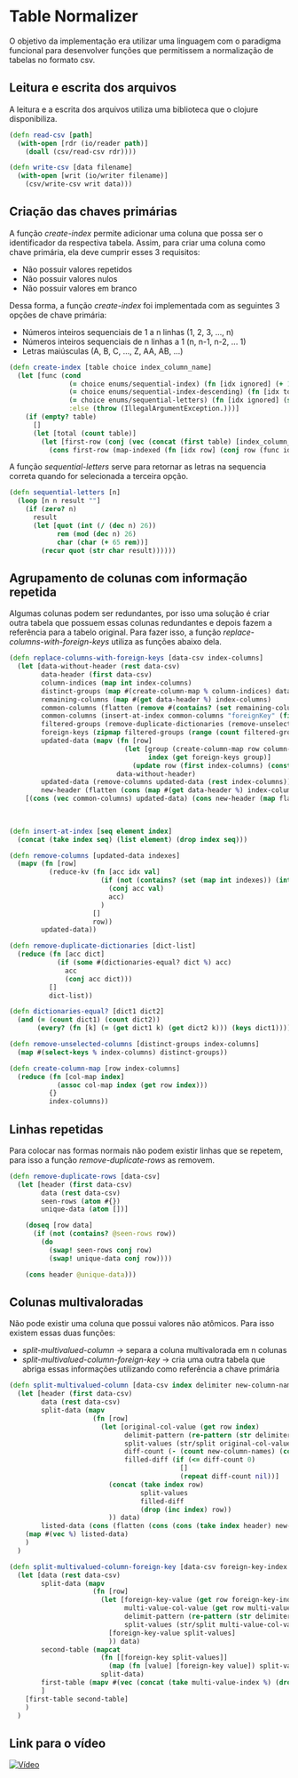 
# Table Normalizer

O objetivo da implementação era utilizar uma linguagem com o paradigma funcional para desenvolver funções que permitissem a normalização de tabelas no formato csv. 



## Leitura e escrita dos arquivos

A leitura e a escrita dos arquivos utiliza uma biblioteca que o clojure disponibiliza.

```clojure
(defn read-csv [path]
  (with-open [rdr (io/reader path)]
    (doall (csv/read-csv rdr))))
```

```clojure
(defn write-csv [data filename]
  (with-open [writ (io/writer filename)]
    (csv/write-csv writ data)))
```

## Criação das chaves primárias

A função *create-index* permite adicionar uma coluna que possa ser o identificador da respectiva tabela. Assim, para criar uma coluna como chave primária, ela deve cumprir esses 3 requisitos: 
- Não possuir valores repetidos
- Não possuir valores nulos
- Não possuir valores em branco

Dessa forma, a função *create-index* foi implementada com as seguintes 3 opções de chave primária:

* Números inteiros sequenciais de 1 a n linhas (1, 2, 3, ..., n)
* Números inteiros sequenciais de n linhas a 1 (n, n-1, n-2, ... 1)
* Letras maiúsculas (A, B, C, ..., Z, AA, AB, ...)

```clojure
(defn create-index [table choice index_column_name]
  (let [func (cond
               (= choice enums/sequential-index) (fn [idx ignored] (+ 1 idx))
               (= choice enums/sequential-index-descending) (fn [idx total] (- total idx 1))
               (= choice enums/sequential-letters) (fn [idx ignored] (str (sequential-letters (+ 1 idx))))
               :else (throw (IllegalArgumentException.)))]
    (if (empty? table)
      []
      (let [total (count table)]
        (let [first-row (conj (vec (concat (first table) [index_column_name])))]
          (cons first-row (map-indexed (fn [idx row] (conj row (func idx total))) (rest table))))))))
```

A função *sequential-letters* serve para retornar as letras na sequencia correta quando for selecionada a terceira opção.

```clojure
(defn sequential-letters [n]
  (loop [n n result ""]
    (if (zero? n)
      result
      (let [quot (int (/ (dec n) 26))
            rem (mod (dec n) 26)
            char (char (+ 65 rem))]
        (recur quot (str char result))))))
```
## Agrupamento de colunas com informação repetida

Algumas colunas podem ser redundantes, por isso uma solução é criar outra tabela que possuem essas colunas redundantes e depois fazem a referência para a tabelo original. Para fazer isso, a função *replace-columns-with-foreign-keys* utiliza as funções abaixo dela.

```clojure
(defn replace-columns-with-foreign-keys [data-csv index-columns]
  (let [data-without-header (rest data-csv)
        data-header (first data-csv)
        column-indices (map int index-columns)
        distinct-groups (map #(create-column-map % column-indices) data-without-header)
        remaining-columns (map #(get data-header %) index-columns)
        common-columns (flatten (remove #(contains? (set remaining-columns) %) data-header))
        common-columns (insert-at-index common-columns "foreignKey" (first index-columns))
        filtered-groups (remove-duplicate-dictionaries (remove-unselected-columns distinct-groups index-columns))
        foreign-keys (zipmap filtered-groups (range (count filtered-groups)))
        updated-data (mapv (fn [row]
                             (let [group (create-column-map row column-indices)
                                   index (get foreign-keys group)]
                               (update row (first index-columns) (constantly index))))
                           data-without-header)
        updated-data (remove-columns updated-data (rest index-columns))
        new-header (flatten (cons (map #(get data-header %) index-columns) ["Index"]))]
    [(cons (vec common-columns) updated-data) (cons new-header (map flatten (mapv (fn [k]
                                                                                    [(vals k) (get foreign-keys (select-keys (create-column-map k column-indices) index-columns))])
                                                                                  filtered-groups)))]))
```

```clojure
(defn insert-at-index [seq element index]
  (concat (take index seq) (list element) (drop index seq)))
```

```clojure
(defn remove-columns [updated-data indexes]
  (mapv (fn [row]
          (reduce-kv (fn [acc idx val]
                       (if (not (contains? (set (map int indexes)) (int idx)))
                         (conj acc val)
                         acc)
                       )
                     []
                     row))
        updated-data))
```

```clojure
(defn remove-duplicate-dictionaries [dict-list]
  (reduce (fn [acc dict]
            (if (some #(dictionaries-equal? dict %) acc)
              acc
              (conj acc dict)))
          []
          dict-list))
```

```clojure
(defn dictionaries-equal? [dict1 dict2]
  (and (= (count dict1) (count dict2))
       (every? (fn [k] (= (get dict1 k) (get dict2 k))) (keys dict1))))
```

```clojure
(defn remove-unselected-columns [distinct-groups index-columns]
  (map #(select-keys % index-columns) distinct-groups))
```

```clojure
(defn create-column-map [row index-columns]
  (reduce (fn [col-map index]
            (assoc col-map index (get row index)))
          {}
          index-columns))
```

## Linhas repetidas

Para colocar nas formas normais não podem existir linhas que se repetem, para isso a função *remove-duplicate-rows* as removem.

```clojure
(defn remove-duplicate-rows [data-csv]
  (let [header (first data-csv)
        data (rest data-csv)
        seen-rows (atom #{})
        unique-data (atom [])]

    (doseq [row data]
      (if (not (contains? @seen-rows row))
        (do
          (swap! seen-rows conj row)
          (swap! unique-data conj row))))

    (cons header @unique-data)))
```

## Colunas multivaloradas

Não pode existir uma coluna que possui valores não atômicos. Para isso existem essas duas funções:
- *split-multivalued-column* -> separa a coluna multivalorada em n colunas  
- *split-multivalued-column-foreign-key* -> cria uma outra tabela que abriga essas informações utilizando como referência a chave primária

```clojure
(defn split-multivalued-column [data-csv index delimiter new-column-names]
  (let [header (first data-csv)
        data (rest data-csv)
        split-data (mapv
                     (fn [row]
                       (let [original-col-value (get row index)
                             delimit-pattern (re-pattern (str delimiter))
                             split-values (str/split original-col-value delimit-pattern)
                             diff-count (- (count new-column-names) (count split-values))
                             filled-diff (if (<= diff-count 0)
                                           []
                                           (repeat diff-count nil))]
                         (concat (take index row)
                                 split-values
                                 filled-diff
                                 (drop (inc index) row))
                         )) data)
        listed-data (cons (flatten (cons (cons (take index header) new-column-names) (take-last (- (count header) index 1) header))) split-data)]
    (map #(vec %) listed-data)
    )
  )
```

```clojure
(defn split-multivalued-column-foreign-key [data-csv foreign-key-index delimiter multi-value-index]
  (let [data (rest data-csv)
        split-data (mapv
                     (fn [row]
                       (let [foreign-key-value (get row foreign-key-index)
                             multi-value-col-value (get row multi-value-index)
                             delimit-pattern (re-pattern (str delimiter))
                             split-values (str/split multi-value-col-value delimit-pattern)]
                         [foreign-key-value split-values]
                         )) data)
        second-table (mapcat
                       (fn [[foreign-key split-values]]
                         (map (fn [value] [foreign-key value]) split-values))
                       split-data)
        first-table (mapv #(vec (concat (take multi-value-index %) (drop (inc multi-value-index) %))) data-csv)
        ]
    [first-table second-table]
    )
  )
```

## Link para o vídeo

[![Vídeo]()](https://youtu.be/Z7-bc1g6r_M)


